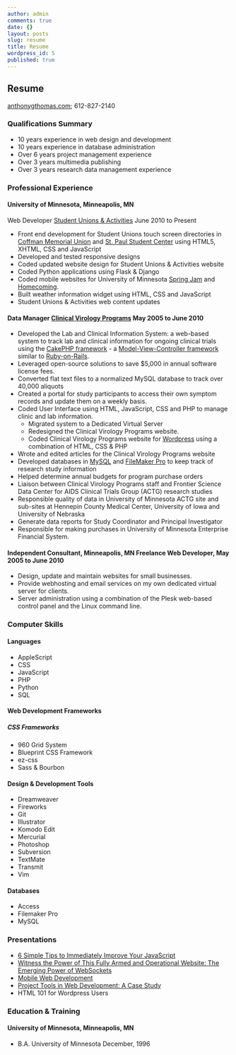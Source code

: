 ```yaml
---
author: admin
comments: true
date: {}
layout: posts
slug: resume
title: Resume
wordpress_id: 5
published: true
---
```


## Resume

[anthonygthomas.com](http://anthonygthomas.com); 612-827-2140

### Qualifications Summary
  * 10 years experience in web design and development
  * 10 years experience in database administration
  * Over 6 years project management experience
  * Over 3 years multimedia publishing
  * Over 3 years research data management experience

### Professional Experience

#### University of Minnesota, Minneapolis, MN

Web Developer [Student Unions & Activities](http://sua.umn.edu)
	June 2010 to Present

* Front end development for Student Unions touch screen directories in [Coffman Memorial Union](http://coffman.umn.edu) and [St. Paul Student Center](http://spsc.umn.edu) using HTML5, XHTML, CSS and JavaScript
* Developed and tested responsive designs
* Coded updated website design for Student Unions & Activities website
* Coded Python applications using Flask & Django
* Coded mobile websites for University of Minnesota [Spring Jam](http://springjam.umn.edu) and [Homecoming](http://homecoming.umn.edu).
* Built weather information widget using HTML, CSS and JavaScript
* Student Unions & Activities web content updates

#### Data Manager [Clinical Virology Programs](http://cvp.umn.edu) May 2005 to June 2010
    
* Developed the Lab and Clinical Information System: a web-based system to track lab and clinical information for ongoing clinical trials using the [CakePHP framework](http://cakephp.org) - a [Model-View-Controller framework](http://en.wikipedia.org/wiki/Model-view-controller) similar to [Ruby-on-Rails](http://rubyonrails.org/).
* Leveraged open-source solutions to save $5,000 in annual software license fees.
* Converted flat text files to a normalized MySQL database to track over 40,000 aliquots
* Created a portal for study participants to access their own symptom records and update them on a weekly basis.
* Coded User Interface using HTML, JavaScript, CSS and PHP to manage clinic and lab information.
	* Migrated system to a Dedicated Virtual Server
	* Redesigned the Clinical Virology Programs website.
	* Coded Clinical Virology Programs website for [Wordpress](http://wordpresss.org) using a combination of HTML, CSS & PHP
* Wrote and edited articles for the Clinical Virology Programs website
* Developed databases in [MySQL](http://mysql.com) and [FileMaker Pro](http://filemaker.com) to keep track of research study information
* Helped determine annual budgets for program purchase orders
* Liaison between Clinical Virology Programs staff and Frontier Science Data Center for AIDS Clinical Trials Group (ACTG) research studies
* Responsible quality of data in University of Minnesota ACTG site and sub-sites at Hennepin County Medical Center, University of Iowa and University of Nebraska
* Generate data reports for Study Coordinator and Principal Investigator
* Responsible for making purchases in University of Minnesota Enterprise Financial System.

#### Independent Consultant, Minneapolis, MN Freelance Web Developer, May 2005 to June 2010

* Design, update and maintain websites for small businesses.
* Provide webhosting and email services on my own dedicated virtual server for clients.
* Server administration using a combination of the Plesk web-based control panel and the Linux command line.

### Computer Skills

#### Languages
* AppleScript
* CSS
* JavaScript
* PHP
* Python
* SQL

#### Web Development Frameworks
##### CSS Frameworks
* 960 Grid System
* Blueprint CSS Framework
* ez-css
* Sass & Bourbon

#### Design & Development Tools
* Dreamweaver
* Fireworks
* Git
* Illustrator
* Komodo Edit
* Mercurial
* Photoshop
* Subversion
* TextMate
* Transmit
* Vim

#### Databases
* Access
* Filemaker Pro
* MySQL

### Presentations

* [6 Simple Tips to Immediately Improve Your JavaScript](http://truetone.github.io/reveal.js/presentations/js/tips/)
* [Witness the Power of This Fully Armed and Operational Website: The Emerging Power of WebSockets](http://truetone.github.io/fullyarmedandoperational-presentation/#/title)
* [Mobile Web Development](http://www.slideshare.net/truetone/sua-mobile-development)
* [Project Tools in Web Development: A Case Study](http://www.slideshare.net/kmloomis/minne-webcon-2011v5)
* HTML 101 for Wordpress Users

### Education & Training

#### University of Minnesota, Minneapolis, MN
* B.A. University of Minnesota December, 1996